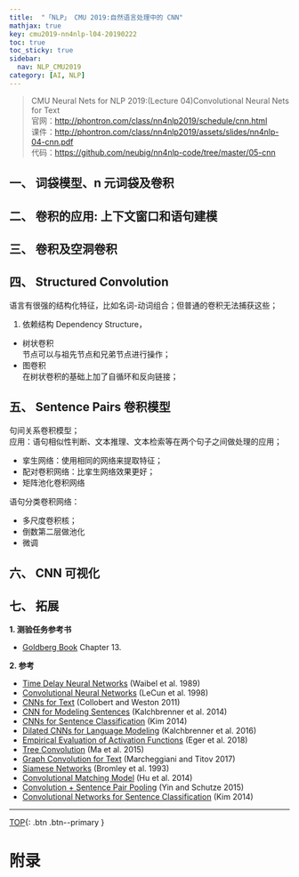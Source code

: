 ```yaml
---
title:  "「NLP」 CMU 2019:自然语言处理中的 CNN"
mathjax: true
key: cmu2019-nn4nlp-l04-20190222
toc: true
toc_sticky: true
sidebar:
  nav: NLP_CMU2019
category: [AI, NLP]
---
```

<span id='head'> </span>

<!--more-->

>CMU Neural Nets for NLP 2019:(Lecture 04)Convolutional Neural Nets for Text   
官网：<http://phontron.com/class/nn4nlp2019/schedule/cnn.html>  
课件：<http://phontron.com/class/nn4nlp2019/assets/slides/nn4nlp-04-cnn.pdf>  
代码：<https://github.com/neubig/nn4nlp-code/tree/master/05-cnn>  



## 一、 词袋模型、n 元词袋及卷积
## 二、 卷积的应用: 上下文窗口和语句建模
## 三、 卷积及空洞卷积
## 四、 Structured Convolution
语言有很强的结构化特征，比如名词-动词组合；但普通的卷积无法捕获这些；  
1. 依赖结构
Dependency Structure，   
- 树状卷积  
节点可以与祖先节点和兄弟节点进行操作；   
- 图卷积  
在树状卷积的基础上加了自循环和反向链接；  

## 五、 Sentence Pairs 卷积模型
句间关系卷积模型；  
应用：语句相似性判断、文本推理、文本检索等在两个句子之间做处理的应用；  
- 挛生网络：使用相同的网络来提取特征；  
- 配对卷积网络：比挛生网络效果更好；  
- 矩阵池化卷积网络  

语句分类卷积网络：  
- 多尺度卷积核；  
- 倒数第二层做池化  
- 微调  

## 六、 CNN 可视化  


## 七、 拓展

**1. 测验任务参考书**   
- [Goldberg Book](http://www.morganclaypool.com/doi/abs/10.2200/S00762ED1V01Y201703HLT037) Chapter 13.  

**2. 参考**  
  - [Time Delay Neural Networks](http://www.cs.toronto.edu/~fritz/absps/waibelTDNN.pdf) (Waibel et al. 1989)
  - [Convolutional Neural Networks](http://www.cs.nyu.edu/~yann/2008f-G22-2565-001/diglib/lecun-98.pdf) (LeCun et al. 1998)
  - [CNNs for Text](https://arxiv.org/pdf/1103.0398.pdf) (Collobert and Weston 2011)
  - [CNN for Modeling Sentences](http://aclweb.org/anthology/P/P14/P14-1062.pdf) (Kalchbrenner et al. 2014)
  - [CNNs for Sentence Classification](http://aclweb.org/anthology/D/D14/D14-1181.pdf) (Kim 2014)
  - [Dilated CNNs for Language Modeling](https://arxiv.org/abs/1610.10099) (Kalchbrenner et al. 2016)
  - [Empirical Evaluation of Activation Functions](http://aclweb.org/anthology/D18-1472) (Eger et al. 2018)
  - [Tree Convolution](http://aclweb.org/anthology/P/P15/P15-2029.pdf) (Ma et al. 2015)
  - [Graph Convolution for Text](http://aclweb.org/anthology/D/D17/D17-1159.pdf) (Marcheggiani and Titov 2017)
  - [Siamese Networks](https://papers.nips.cc/paper/769-signature-verification-using-a-siamese-time-delay-neural-network.pdf) (Bromley et al. 1993)
  - [Convolutional Matching Model](https://papers.nips.cc/paper/5550-convolutional-neural-network-architectures-for-matching-natural-language-sentences.pdf) (Hu et al. 2014)
  - [Convolution + Sentence Pair Pooling](http://aclweb.org/anthology/N15-1091) (Yin and Schutze 2015)
  - [Convolutional Networks for Sentence Classification](https://www.aclweb.org/anthology/D14-1181) (Kim 2014)

  -------------------  
  [TOP](#head){: .btn .btn--primary }
  

  # 附录
